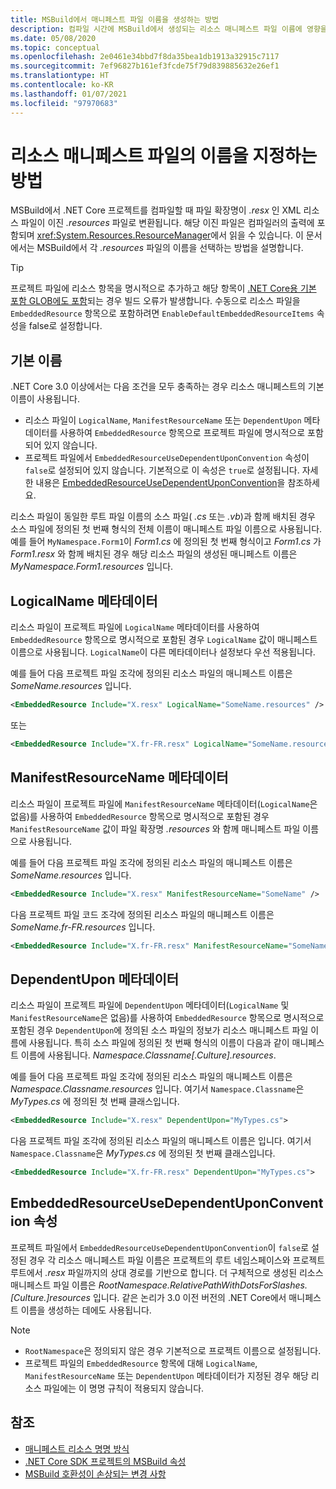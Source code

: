 ```yaml
---
title: MSBuild에서 매니페스트 파일 이름을 생성하는 방법
description: 컴파일 시간에 MSBuild에서 생성되는 리소스 매니페스트 파일 이름에 영향을 주는 요소를 설명합니다.
ms.date: 05/08/2020
ms.topic: conceptual
ms.openlocfilehash: 2e0461e34bbd7f8da35bea1db1913a32915c7117
ms.sourcegitcommit: 7ef96827b161ef3fcde75f79d839885632e26ef1
ms.translationtype: HT
ms.contentlocale: ko-KR
ms.lasthandoff: 01/07/2021
ms.locfileid: "97970683"
---
```

# <a name="how-resource-manifest-files-are-named"></a>리소스 매니페스트 파일의 이름을 지정하는 방법

MSBuild에서 .NET Core 프로젝트를 컴파일할 때 파일 확장명이 *.resx* 인 XML 리소스 파일이 이진 *.resources* 파일로 변환됩니다. 해당 이진 파일은 컴파일러의 출력에 포함되며 <xref:System.Resources.ResourceManager>에서 읽을 수 있습니다. 이 문서에서는 MSBuild에서 각 *.resources* 파일의 이름을 선택하는 방법을 설명합니다.

> [!TIP]
> 프로젝트 파일에 리소스 항목을 명시적으로 추가하고 해당 항목이 [.NET Core용 기본 포함 GLOB에도 포함](../project-sdk/overview.md#default-includes-and-excludes)되는 경우 빌드 오류가 발생합니다. 수동으로 리소스 파일을 `EmbeddedResource` 항목으로 포함하려면 `EnableDefaultEmbeddedResourceItems` 속성을 false로 설정합니다.

## <a name="default-name"></a>기본 이름

.NET Core 3.0 이상에서는 다음 조건을 모두 충족하는 경우 리소스 매니페스트의 기본 이름이 사용됩니다.

- 리소스 파일이 `LogicalName`, `ManifestResourceName` 또는 `DependentUpon` 메타데이터를 사용하여 `EmbeddedResource` 항목으로 프로젝트 파일에 명시적으로 포함되어 있지 않습니다.
- 프로젝트 파일에서 `EmbeddedResourceUseDependentUponConvention` 속성이 `false`로 설정되어 있지 않습니다. 기본적으로 이 속성은 `true`로 설정됩니다. 자세한 내용은 [EmbeddedResourceUseDependentUponConvention](../project-sdk/msbuild-props.md#embeddedresourceusedependentuponconvention)을 참조하세요.

리소스 파일이 동일한 루트 파일 이름의 소스 파일( *.cs* 또는 *.vb*)과 함께 배치된 경우 소스 파일에 정의된 첫 번째 형식의 전체 이름이 매니페스트 파일 이름으로 사용됩니다. 예를 들어 `MyNamespace.Form1`이 *Form1.cs* 에 정의된 첫 번째 형식이고 *Form1.cs* 가 *Form1.resx* 와 함께 배치된 경우 해당 리소스 파일의 생성된 매니페스트 이름은 *MyNamespace.Form1.resources* 입니다.

## <a name="logicalname-metadata"></a>LogicalName 메타데이터

리소스 파일이 프로젝트 파일에 `LogicalName` 메타데이터를 사용하여 `EmbeddedResource` 항목으로 명시적으로 포함된 경우 `LogicalName` 값이 매니페스트 이름으로 사용됩니다. `LogicalName`이 다른 메타데이터나 설정보다 우선 적용됩니다.

예를 들어 다음 프로젝트 파일 조각에 정의된 리소스 파일의 매니페스트 이름은 *SomeName.resources* 입니다.

```xml
<EmbeddedResource Include="X.resx" LogicalName="SomeName.resources" />
```

또는

```xml
<EmbeddedResource Include="X.fr-FR.resx" LogicalName="SomeName.resources" />
```

## <a name="manifestresourcename-metadata"></a>ManifestResourceName 메타데이터

리소스 파일이 프로젝트 파일에 `ManifestResourceName` 메타데이터(`LogicalName`은 없음)를 사용하여 `EmbeddedResource` 항목으로 명시적으로 포함된 경우 `ManifestResourceName` 값이 파일 확장명 *.resources* 와 함께 매니페스트 파일 이름으로 사용됩니다.

예를 들어 다음 프로젝트 파일 조각에 정의된 리소스 파일의 매니페스트 이름은 *SomeName.resources* 입니다.

```xml
<EmbeddedResource Include="X.resx" ManifestResourceName="SomeName" />
```

다음 프로젝트 파일 코드 조각에 정의된 리소스 파일의 매니페스트 이름은 *SomeName.fr-FR.resources* 입니다.

```xml
<EmbeddedResource Include="X.fr-FR.resx" ManifestResourceName="SomeName.fr-FR" />
```

## <a name="dependentupon-metadata"></a>DependentUpon 메타데이터

리소스 파일이 프로젝트 파일에 `DependentUpon` 메타데이터(`LogicalName` 및 `ManifestResourceName`은 없음)를 사용하여 `EmbeddedResource` 항목으로 명시적으로 포함된 경우 `DependentUpon`에 정의된 소스 파일의 정보가 리소스 매니페스트 파일 이름에 사용됩니다. 특히 소스 파일에 정의된 첫 번째 형식의 이름이 다음과 같이 매니페스트 이름에 사용됩니다. *Namespace.Classname\[.Culture].resources*.

예를 들어 다음 프로젝트 파일 조각에 정의된 리소스 파일의 매니페스트 이름은 *Namespace.Classname.resources* 입니다. 여기서 `Namespace.Classname`은 *MyTypes.cs* 에 정의된 첫 번째 클래스입니다.

```xml
<EmbeddedResource Include="X.resx" DependentUpon="MyTypes.cs">
```

다음 프로젝트 파일 조각에 정의된 리소스 파일의 매니페스트 이름은 입니다. 여기서 `Namespace.Classname`은 *MyTypes.cs* 에 정의된 첫 번째 클래스입니다.

```xml
<EmbeddedResource Include="X.fr-FR.resx" DependentUpon="MyTypes.cs">
```

## <a name="embeddedresourceusedependentuponconvention-property"></a>EmbeddedResourceUseDependentUponConvention 속성

프로젝트 파일에서 `EmbeddedResourceUseDependentUponConvention`이 `false`로 설정된 경우 각 리소스 매니페스트 파일 이름은 프로젝트의 루트 네임스페이스와 프로젝트 루트에서 *.resx* 파일까지의 상대 경로를 기반으로 합니다. 더 구체적으로 생성된 리소스 매니페스트 파일 이름은 *RootNamespace.RelativePathWithDotsForSlashes.\[Culture.]resources* 입니다. 같은 논리가 3.0 이전 버전의 .NET Core에서 매니페스트 이름을 생성하는 데에도 사용됩니다.

> [!NOTE]
>
> - `RootNamespace`은 정의되지 않은 경우 기본적으로 프로젝트 이름으로 설정됩니다.
> - 프로젝트 파일의 `EmbeddedResource` 항목에 대해 `LogicalName`, `ManifestResourceName` 또는 `DependentUpon` 메타데이터가 지정된 경우 해당 리소스 파일에는 이 명명 규칙이 적용되지 않습니다.

## <a name="see-also"></a>참조

- [매니페스트 리소스 명명 방식](https://gist.github.com/BenVillalobos/041673b9a73bec60fdc3bf0f86fae62a)
- [.NET Core SDK 프로젝트의 MSBuild 속성](../project-sdk/msbuild-props.md)
- [MSBuild 호환성이 손상되는 변경 사항](../compatibility/msbuild.md)
